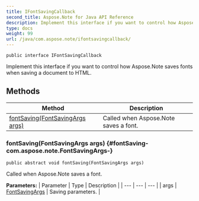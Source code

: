 ```yaml
---
title: IFontSavingCallback
second_title: Aspose.Note for Java API Reference
description: Implement this interface if you want to control how Aspose.Note saves fonts when saving a document to HTML.
type: docs
weight: 99
url: /java/com.aspose.note/ifontsavingcallback/
---
```

```
public interface IFontSavingCallback
```

Implement this interface if you want to control how Aspose.Note saves fonts when saving a document to HTML.
## Methods

| Method | Description |
| --- | --- |
| [fontSaving(FontSavingArgs args)](#fontSaving-com.aspose.note.FontSavingArgs-) | Called when Aspose.Note saves a font. |
### fontSaving(FontSavingArgs args) {#fontSaving-com.aspose.note.FontSavingArgs-}
```
public abstract void fontSaving(FontSavingArgs args)
```


Called when Aspose.Note saves a font.

**Parameters:**
| Parameter | Type | Description |
| --- | --- | --- |
| args | [FontSavingArgs](../../com.aspose.note/fontsavingargs) | Saving parameters. |

